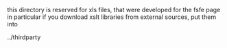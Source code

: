 this directory is reserved for xls files, that were developed for the fsfe page in particular
if you download xslt libraries from external sources, put them into

../thirdparty
